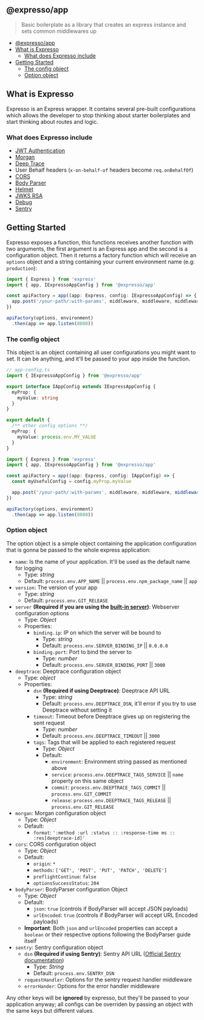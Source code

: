 @expresso/app
---

> Basic boilerplate as a library that creates an express instance and sets common middlewares up

- [@expresso/app](#expressoapp)
- [What is Expresso](#what-is-expresso)
  - [What does Expresso include](#what-does-expresso-include)
- [Getting Started](#getting-started)
  - [The config object](#the-config-object)
  - [Option object](#option-object)

## What is Expresso

Expresso is an Express wrapper. It contains several pre-built configurations which allows the developer to stop thinking about starter boilerplates and start thinking about routes and logic.

### What does Expresso include

- [JWT Authentication](https://github.com/auth0/express-jwt#readme)
- [Morgan](https://www.npmjs.com/package/morgan)
- [Deep Trace](https://github.com/deep-trace/nodejs-plugins/tree/master/packages/deeptrace-express)
- User Behalf headers (`x-on-behalf-of` headers become `req.onBehalfOf`)
- [CORS](https://github.com/expressjs/cors#readme)
- [Body Parser](https://www.npmjs.com/package/body-parser)
- [Helmet](https://helmetjs.github.io/)
- [JWKS RSA](https://github.com/auth0/node-jwks-rsa)
- [Debug](https://github.com/visionmedia/debug)
- [Sentry](https://sentry.io)

## Getting Started

Expresso exposes a function, this functions receives another function with two arguments, the first argument is an Express app and the second is a configuration object. Then it returns a factory function which will receive an `options` object and a string containing your current environment name (e.g: `production`):

```ts
import { Express } from 'express'
import { app, IExpressoAppConfig } from '@expresso/app'

const apiFactory = app((app: Express, config: IExpressoAppConfig) => {
  app.post('/your-path/:with-params', middleware, middleware, middleware)
})

apiFactory(options, environment)
  .then(app => app.listen(8080))
```

### The config object

This object is an object containing all user configurations you might want to set. It can be anything, and it'll be passed to your app inside the function.

```ts
// app-config.ts
import { IExpressoAppConfig } from '@expresso/app'

export interface IAppConfig extends IExpressAppConfig {
  myProp: {
    myValue: string
  }
}

export default {
  /** other config options **/
  myProp: {
    myValue: process.env.MY_VALUE
  }
}
```

```ts
import { Express } from 'express'
import { app, IExpressoAppConfig } from '@expresso/app'

const apiFactory = app((app: Express, config: IAppConfig) => {
  const myUsefulConfig = config.myProp.myValue

  app.post('/your-path/:with-params', middleware, middleware, middleware(myUsefulConfig))
})

apiFactory(options, environment)
  .then(app => app.listen(8080))
```

### Option object

The option object is a simple object containing the application configuration that is gonna be passed to the whole express application:

- `name`: Is the name of your application. It'll be used as the default name for logging
  - Type: *string*
  - Default: `process.env.APP_NAME` || `process.env.npm_package_name` || `app`
- `version`: The version of your app
  - Type: *string*
  - Default: `process.env.GIT_RELEASE`
- `server` **(Required if you are using the [built-in server](#built-in-server))**: Webserver configuration options
  - Type: *Object*
  - Properties:
    - `binding.ip`: IP on which the server will be bound to
      - Type: *string*
      - Default: `process.env.SERVER_BINDING_IP` || `0.0.0.0`
    - `binding.port`: Port to bind the server to
      - Type: *number*
      - Default: `process.env.SERVER_BINDING_PORT` || `3000`
- `deeptrace`: Deeptrace configuration object
  - Type: *object*
  - Properties:
    - `dsn` **(Required if using Deeptrace)**: Deeptrace API URL
      - Type: *string*
      - Default: `process.env.DEEPTRACE_DSN`, it'll error if you try to use Deeptrace without setting it
    - `timeout`: Timeout before Deeptrace gives up on registering the sent request
      - Type: *number*
      - Default: `process.env.DEEPTRACE_TIMEOUT` || `3000`
    - `tags`: Tags that will be applied to each registered request
      - Type: *Object*
      - Default:
        - `environment`: Environment string passed as mentioned above
        - `service`: `process.env.DEEPTRACE_TAGS_SERVICE` || `name` property on this same object
        - `commit`: `process.env.DEEPTRACE_TAGS_COMMIT` || `process.env.GIT_COMMIT`
        - `release`: `process.env.DEEPTRACE_TAGS_RELEASE` || `process.env.GIT_RELEASE`
- `morgan`: Morgan configuration object
  - Type: *Object*
  - Default:
    - `format`: `':method :url :status :: :response-time ms :: :res[deeptrace-id]'`
- `cors`: CORS configuration object
  - Type: *Object*
  - Default:
    - `origin`: `*`
    - `methods`: `['GET', 'POST', 'PUT', 'PATCH', 'DELETE']`
    - `preflightContinue`: `false`
    - `optionsSuccessStatus`: `204`
- `bodyParser`: BodyParser configuration Object
  - Type: *Object*
  - Default:
    - `json`: `true` (controls if BodyParser will accept JSON payloads)
    - `urlEncoded`: `true` (controls if BodyParser will accept URL Encoded payloads)
  - **Important**: Both `json` and `urlEncoded` properties can accept a `boolean` or their respective options following the BodyParser guide itself
- `sentry`: Sentry configuration object
  - `dsn` **(Required if using Sentry)**: Sentry API URL ([Official Sentry documentation](https://docs.sentry.io/platforms/node/express/))
    - Type: *String*
    - Default: `process.env.SENTRY_DSN`
  - `requestHandler`: Options for the sentry request handler middleware
  - `errorHander`: Options for the error handler middleware

Any other keys will be **ignored** by expresso, but they'll be passed to your application anyway; all configs can be overriden by passing an object with the same keys but different values.
